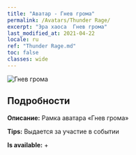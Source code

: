 ```yaml
---
title: "Аватар - Гнев грома"
permalink: /Avatars/Thunder Rage/
excerpt: "Эра хаоса  Гнев грома"
last_modified_at: 2021-04-22
locale: ru
ref: "Thunder Rage.md"
toc: false
classes: wide
---
```

 ![Гнев грома](/images/a/avatarFrame_57.png)

## Подробности

 **Описание:** Рамка аватара «Гнев грома» 

 **Tips:** Выдается за участие в событии 

 **Is available:**  + 

